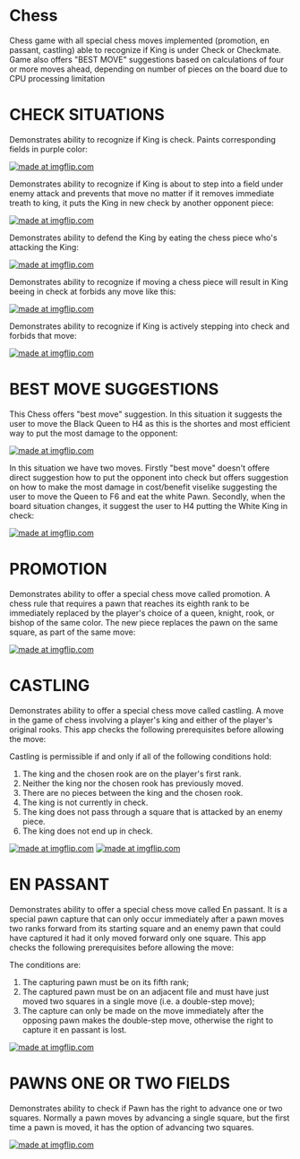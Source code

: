 # Chess
Chess game with all special chess moves implemented (promotion, en passant, castling) able to recognize if King is under Check or Checkmate. Game also offers "BEST MOVE" suggestions based on calculations of four or more moves ahead, depending on number of pieces on the board due to CPU processing limitation

# CHECK SITUATIONS

Demonstrates ability to recognize if King is check. Paints corresponding fields in purple color:

<a href="https://imgflip.com/gif/1teuh9"><img src="https://i.imgflip.com/1teuh9.gif" title="made at imgflip.com"/></a>

Demonstrates ability to recognize if King is about to step into a field under enemy attack and prevents that move no matter if it removes immediate  treath to king, it puts the King in new check by another opponent piece:

<a href="https://imgflip.com/gif/1tg39w"><img src="https://i.imgflip.com/1tg39w.gif" title="made at imgflip.com"/></a>

Demonstrates ability to defend the King by eating the chess piece who's attacking the King:

<a href="https://imgflip.com/gif/1tg4db"><img src="https://i.imgflip.com/1tg4db.gif" title="made at imgflip.com"/></a>

Demonstrates ability to recognize if moving a chess piece will result in King beeing in check at forbids any move like this:

<a href="https://imgflip.com/gif/1tg4wp"><img src="https://i.imgflip.com/1tg4wp.gif" title="made at imgflip.com"/></a>

Demonstrates ability to recognize if King is actively stepping into check and forbids that move:

<a href="https://imgflip.com/gif/1tg51z"><img src="https://i.imgflip.com/1tg51z.gif" title="made at imgflip.com"/></a>

# BEST MOVE SUGGESTIONS

This Chess offers "best move" suggestion. In this situation it suggests the user to move the Black Queen to H4 as this is the shortes and most efficient way to put the most damage to the opponent:

<a href="https://imgflip.com/gif/1tg621"><img src="https://i.imgflip.com/1tg621.gif" title="made at imgflip.com"/></a>

In this situation we have two moves. Firstly "best move" doesn't offere direct suggestion how to put the opponent into check but offers suggestion on how to make the most damage in cost/benefit viselike suggesting the user to move the Queen to F6 and eat the white Pawn. Secondly, when the board situation changes, it suggest the user to H4 putting the White King in check: 

<a href="https://imgflip.com/gif/1tg5tf"><img src="https://i.imgflip.com/1tg5tf.gif" title="made at imgflip.com"/></a>

# PROMOTION

Demonstrates ability to offer a special chess move called promotion. A chess rule that requires a pawn that reaches its eighth rank to be immediately replaced by the player's choice of a queen, knight, rook, or bishop of the same color. The new piece replaces the pawn on the same square, as part of the same move:

<a href="https://imgflip.com/gif/1tg5bc"><img src="https://i.imgflip.com/1tg5bc.gif" title="made at imgflip.com"/></a>

# CASTLING

Demonstrates ability to offer a special chess move called castling. A move in the game of chess involving a player's king and either of the player's original rooks. This app checks the following prerequisites before allowing the move:

Castling is permissible if and only if all of the following conditions hold:

1. The king and the chosen rook are on the player's first rank.
2. Neither the king nor the chosen rook has previously moved.
3. There are no pieces between the king and the chosen rook.
4. The king is not currently in check.
5. The king does not pass through a square that is attacked by an enemy piece.
6. The king does not end up in check.

<a href="https://imgflip.com/gif/1tg3ri"><img src="https://i.imgflip.com/1tg3ri.gif" title="made at imgflip.com"/></a>
<a href="https://imgflip.com/gif/1tg42p"><img src="https://i.imgflip.com/1tg42p.gif" title="made at imgflip.com"/></a>

# EN PASSANT

Demonstrates ability to offer a special chess move called En passant. It is a special pawn capture that can only occur immediately after a pawn moves two ranks forward from its starting square and an enemy pawn that could have captured it had it only moved forward only one square. This app checks the following prerequisites before allowing the move:

The conditions are:

1. The capturing pawn must be on its fifth rank;
2. The captured pawn must be on an adjacent file and must have just moved two squares in a single move (i.e. a double-step move);
3. The capture can only be made on the move immediately after the opposing pawn makes the double-step move, otherwise the right to capture it en passant is lost.

<a href="https://imgflip.com/gif/1tg4lz"><img src="https://i.imgflip.com/1tg4lz.gif" title="made at imgflip.com"/></a>

# PAWNS ONE OR TWO FIELDS

Demonstrates ability to check if Pawn has the right to advance one or two squares. Normally a pawn moves by advancing a single square, but the first time a pawn is moved, it has the option of advancing two squares.

<a href="https://imgflip.com/gif/1tg557"><img src="https://i.imgflip.com/1tg557.gif" title="made at imgflip.com"/></a>

